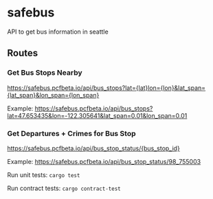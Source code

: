 # safebus
API to get bus information in seattle

## Routes

### Get Bus Stops Nearby

https://safebus.pcfbeta.io/api/bus_stops?lat={lat}lon={lon}&lat_span={lat_span}&lon_span={lon_span}

Example: https://safebus.pcfbeta.io/api/bus_stops?lat=47.653435&lon=-122.305641&lat_span=0.01&lon_span=0.01

### Get Departures + Crimes for Bus Stop

https://safebus.pcfbeta.io/api/bus_stop_status/{bus_stop_id}

Example: https://safebus.pcfbeta.io/api/bus_stop_status/98_755003

Run unit tests:
`cargo test`

Run contract tests:
`cargo contract-test`
